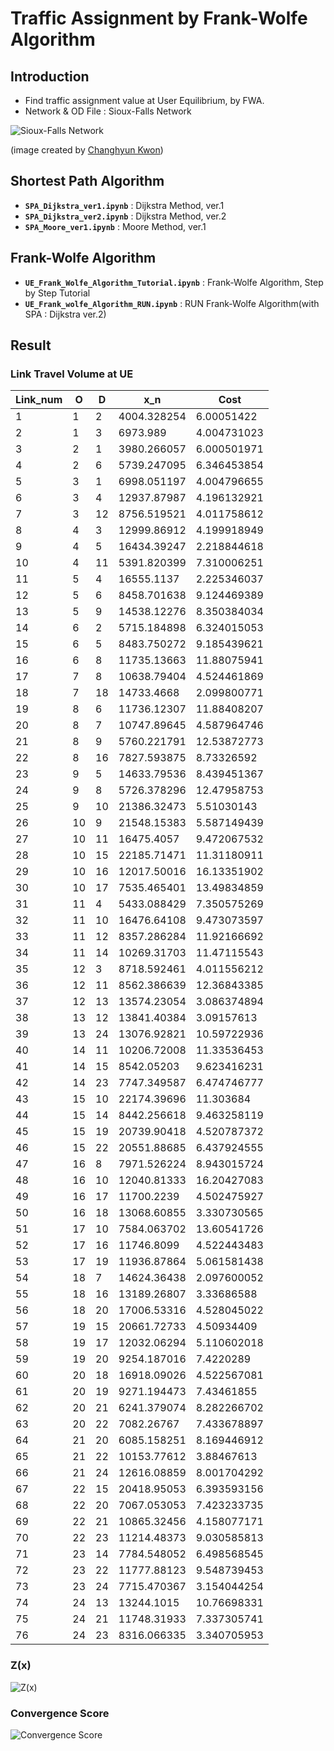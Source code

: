 # Traffic Assignment by Frank-Wolfe Algorithm
## Introduction
* Find traffic assignment value at User Equilibrium, by FWA.
* Network & OD File : Sioux-Falls Network

![Sioux-Falls Network](/dataset/Sioux-Falls-Network_img.jpg)

(image created by [Changhyun Kwon](https://www.researchgate.net/profile/Changhyun-Kwon))

## Shortest Path Algorithm
* **`SPA_Dijkstra_ver1.ipynb`** : Dijkstra Method, ver.1
* **`SPA_Dijkstra_ver2.ipynb`** : Dijkstra Method, ver.2
* **`SPA_Moore_ver1.ipynb`** : Moore Method, ver.1

## Frank-Wolfe Algorithm
* **`UE_Frank_Wolfe_Algorithm_Tutorial.ipynb`** : Frank-Wolfe Algorithm, Step by Step Tutorial
* **`UE_Frank_wolfe_Algorithm_RUN.ipynb`** : RUN Frank-Wolfe Algorithm(with SPA : Dijkstra ver.2)

## Result
### Link Travel Volume at UE
|Link_num|O|D|x_n|Cost|
|---|---|---|---|---|
|1|1	|2	|4004.328254	|6.00051422|
|2|1	|3	|6973.989	|4.004731023|
|3	|2	|1	|3980.266057	|6.000501971|
|4	|2	|6	|5739.247095	|6.346453854|
|5	|3	|1	|6998.051197	|4.004796655|
|6	|3	|4	|12937.87987	|4.196132921|
|7	|3	|12	|8756.519521	|4.011758612|
|8	|4	|3	|12999.86912	|4.199918949|
|9	|4	|5	|16434.39247	|2.218844618|
|10	|4	|11	|5391.820399	|7.310006251|
|11	|5	|4	|16555.1137	|2.225346037|
|12	|5	|6	|8458.701638	|9.124469389|
|13	|5	|9	|14538.12276	|8.350384034|
|14	|6	|2	|5715.184898	|6.324015053|
|15	|6	|5	|8483.750272	|9.185439621|
|16	|6	|8	|11735.13663	|11.88075941|
|17	|7	|8	|10638.79404	|4.524461869|
|18	|7	|18	|14733.4668	|2.099800771|
|19	|8	|6	|11736.12307	|11.88408207|
|20	|8	|7	|10747.89645	|4.587964746|
|21	|8	|9	|5760.221791	|12.53872773|
|22	|8	|16	|7827.593875	|8.73326592|
|23	|9	|5	|14633.79536	|8.439451367|
|24	|9	|8	|5726.378296	|12.47958753|
|25	|9	|10	|21386.32473	|5.51030143|
|26	|10	|9	|21548.15383	|5.587149439|
|27	|10	|11	|16475.4057	|9.472067532|
|28	|10	|15	|22185.71471	|11.31180911|
|29	|10	|16	|12017.50016	|16.13351902|
|30	|10	|17	|7535.465401	|13.49834859|
|31	|11	|4	|5433.088429	|7.350575269|
|32	|11	|10	|16476.64108	|9.473073597|
|33	|11	|12	|8357.286284	|11.92166692|
|34	|11	|14	|10269.31703	|11.47115543|
|35	|12	|3	|8718.592461	|4.011556212|
|36	|12	|11	|8562.386639	|12.36843385|
|37	|12	|13	|13574.23054	|3.086374894|
|38	|13	|12	|13841.40384	|3.09157613|
|39	|13	|24	|13076.92821	|10.59722936|
|40	|14	|11	|10206.72008	|11.33536453|
|41	|14	|15	|8542.05203	|9.623416231|
|42	|14	|23	|7747.349587	|6.474746777|
|43	|15	|10	|22174.39696	|11.303684|
|44	|15	|14	|8442.256618	|9.463258119|
|45	|15	|19	|20739.90418	|4.520787372|
|46	|15	|22	|20551.88685	|6.437924555|
|47	|16	|8	|7971.526224	|8.943015724|
|48	|16	|10	|12040.81333	|16.20427083|
|49	|16	|17	|11700.2239	|4.502475927|
|50	|16	|18	|13068.60855	|3.330730565|
|51	|17	|10	|7584.063702	|13.60541726|
|52	|17	|16	|11746.8099	|4.522443483|
|53	|17	|19	|11936.87864	|5.061581438|
|54	|18	|7	|14624.36438	|2.097600052|
|55	|18	|16	|13189.26807	|3.33686588|
|56	|18	|20	|17006.53316	|4.528045022|
|57	|19	|15	|20661.72733	|4.50934409|
|58	|19	|17	|12032.06294	|5.110602018|
|59	|19	|20	|9254.187016	|7.4220289|
|60	|20	|18	|16918.09026	|4.522567081|
|61	|20	|19	|9271.194473	|7.43461855|
|62	|20	|21	|6241.379074	|8.282266702|
|63	|20	|22	|7082.26767	|7.433678897|
|64	|21	|20	|6085.158251	|8.169446912|
|65	|21	|22	|10153.77612	|3.88467613|
|66	|21	|24	|12616.08859	|8.001704292|
|67	|22	|15	|20418.95053	|6.393593156|
|68	|22	|20	|7067.053053	|7.423233735|
|69	|22	|21	|10865.32456	|4.158077171|
|70	|22	|23	|11214.48373	|9.030585813|
|71	|23	|14	|7784.548052	|6.498568545|
|72	|23	|22	|11777.88123	|9.548739453|
|73	|23	|24	|7715.470367	|3.154044254|
|74	|24	|13	|13244.1015	|10.76698331|
|75	|24	|21	|11748.31933	|7.337305741|
|76	|24	|23	|8316.066335	|3.340705953|


### Z(x)
![Z(x)](/result/z.jpg)
### Convergence Score
![Convergence Score](/result/convergence_score.jpg)